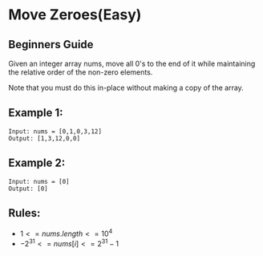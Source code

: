# Move Zeroes(Easy)

## Beginners Guide

Given an integer array nums, move all 0's to the end of it while maintaining the relative order of the non-zero elements.

Note that you must do this in-place without making a copy of the array.

Example 1:
---
```go=
Input: nums = [0,1,0,3,12]
Output: [1,3,12,0,0]
```

Example 2:
---
```go=
Input: nums = [0]
Output: [0]
```

Rules:
---
* $1 <= nums.length <= 10^4$
* $-2^31 <= nums[i] <= 2^31 - 1$